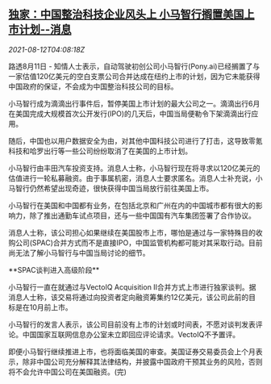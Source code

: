 <!--1628742662000-->
[独家：中国整治科技企业风头上 小马智行搁置美国上市计划--消息](https://cn.reuters.com/article/exclusive-ponyai-ipo-change-0811-wedn-idCNKBS2FD09Y)
------

<div><i>2021-08-12T04:08:18Z</i></div><p>路透8月11日 - 知情人士表示，自动驾驶初创公司小马智行(Pony.ai)已经搁置了与一家估值120亿美元的空白支票公司合并达成在纽约上市的计划，因为它未能获得中国政府的保证，不会成为中国整治科技公司的目标。</p><p>小马智行成为滴滴出行事件后，暂停美国上市计划的最大公司之一。滴滴出行6月在美国完成大规模首次公开发行(IPO)的几天后，中国当局便勒令下架滴滴出行应用。</p><p>随后，中国也以用户数据安全为由，对其他中国科技公司进行了打击，这导致零氪科技和哈罗出行等一些公司纷纷取消了在美国的上市计划。</p><p>小马智行由丰田汽车投资支持。消息人士称，小马智行现在将寻求以120亿美元的估值进行一轮私募融资。由于事属机密，消息人士要求匿名。消息人士补充说，小马智行仍然希望出现奇迹，很快获得中国当局放行前往美国上市。</p><p>小马智行在美国和中国都有业务，在包括北京和广州在内的中国城市都有很大的影响力，除了推出通勤车试点项目，还与一些中国国有汽车集团签署了合作协议。</p><p>消息人士称，该公司担心如果继续在美国股市上市，哪怕是通过与一家特殊目的收购公司(SPAC)合并方式而不是直接IPO，中国监管机构都可能对其采取行动。目前尚无法了解小马智行与中国当局讨论的细节。</p><p>**SPAC谈判进入高级阶段**</p><p>小马智行一直在就通过与VectoIQ Acquisition II合并方式上市进行独家谈判。据消息人士称，该交易将通过向投资者定向融资筹集约12亿美元，该公司此前的目标是在10月前上市。</p><p>小马智行的发言人表示，该公司目前没有上市的计划或时间表，不愿对谈判发表评论。中国国家互联网信息办公室未立即回应评论请求。VectoIQ不予置评。</p><p>即便小马智行继续推进上市，也将面临美国的审查。美国证券交易委员会上个月表示，除非中国公司充分解释其法律结构，并披露中国政府干预其业务的风险，否则将不会允许中国公司在美国融资。(完)</p>
